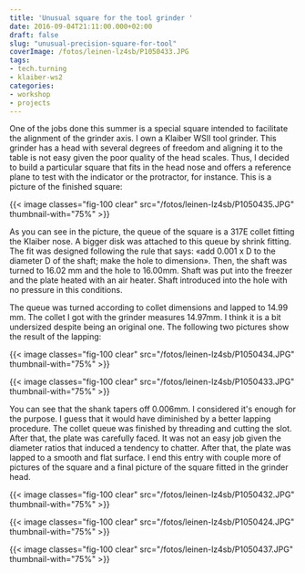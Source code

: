 ```yaml
---
title: 'Unusual square for the tool grinder '
date: 2016-09-04T21:11:00.000+02:00
draft: false
slug: "unusual-precision-square-for-tool"
coverImage: /fotos/leinen-lz4sb/P1050433.JPG
tags:
- tech.turning
- klaiber-ws2
categories:
- workshop
- projects
---
```



One of the jobs done this summer is a special square intended to
facilitate the alignment of the grinder axis. I own a Klaiber WSII
tool grinder. This grinder has a head with several degrees of freedom
and aligning it to the table is not easy given the poor quality of the
head scales. Thus, I decided to build a particular square that fits in
the head nose and offers a reference plane to test with the indicator
or the protractor, for instance. This is a picture of the finished
square:


{{< image classes="fig-100 clear"  src="/fotos/leinen-lz4sb/P1050435.JPG" thumbnail-with="75%" >}}

As you can see in the picture, the queue of the square is a 317E
collet fitting the Klaiber nose. A bigger disk was attached to this
queue by shrink fitting. The fit was designed following the rule that
says: «add 0.001 x D to the diameter D of the shaft; make the hole to
dimension». Then, the shaft was turned to 16.02 mm and the hole to
16.00mm. Shaft was put into the freezer and the plate heated with an
air heater. Shaft introduced into the hole with no pressure in this
conditions.

The queue was turned according to collet dimensions and lapped to
14.99 mm. The collet I got with the grinder measures 14.97mm. I think
it is a bit undersized despite being an original one. The following
two pictures show the result of the lapping:

{{< image classes="fig-100 clear"  src="/fotos/leinen-lz4sb/P1050434.JPG" thumbnail-with="75%" >}}

{{< image classes="fig-100 clear"  src="/fotos/leinen-lz4sb/P1050433.JPG" thumbnail-with="75%" >}}

You can see that the shank tapers off 0.006mm. I considered it's
enough for the purpose. I guess that it would have diminished by a
better lapping procedure. The collet queue was finished by threading
and cutting the slot.  After that, the plate was carefully faced. It
was not an easy job given the diameter ratios that induced a tendency
to chatter. After that, the plate was lapped to a smooth and flat
surface. I end this entry with couple more of pictures of the square
and a final picture of the square fitted in the grinder head.

{{< image classes="fig-100 clear"  src="/fotos/leinen-lz4sb/P1050432.JPG" thumbnail-with="75%" >}}

{{< image classes="fig-100 clear"  src="/fotos/leinen-lz4sb/P1050424.JPG" thumbnail-with="75%" >}}

{{< image classes="fig-100 clear"  src="/fotos/leinen-lz4sb/P1050437.JPG" thumbnail-with="75%" >}}
